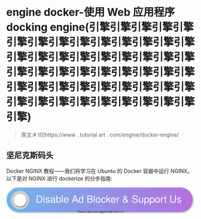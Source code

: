 # engine docker-使用 Web 应用程序 docking engine(引擎引擎引擎引擎引擎引擎引擎引擎引擎引擎引擎引擎引擎引擎引擎引擎引擎引擎引擎引擎引擎引擎引擎引擎引擎引擎引擎引擎引擎引擎引擎引擎引擎引擎引擎引擎引擎引擎引擎引擎引擎引擎引擎引擎引擎引擎引擎引擎引擎引擎引擎)

> 原文:# t0]https://www . tutorial art . com/engine/docker-engine/

## 坚尼克斯码头

Docker NGINX 教程——我们将学习在 Ubuntu 的 Docker 容器中运行 NGINX。以下是对 NGINX 进行 dockerize 的分步指南:

[![](img/925da31b32d6bc3827932f6c8afb11bb.png)](https://www.tutorialkart.com/)